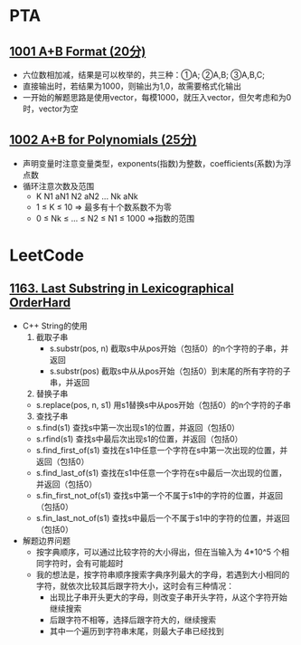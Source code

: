 # PTA
## [1001 A+B Format ](https://pintia.cn/problem-sets/994805342720868352/problems/994805528788582400)[(20分)](https://github.com/Mifan-rabbit/PTA/blob/master/1001%20A%2BB%20Format%20(20%E5%88%86).md)
- 六位数相加减，结果是可以枚举的，共三种：①A; ②A,B; ③A,B,C;
- 直接输出时，若结果为1000，则输出为1,0，故需要格式化输出
- 一开始的解题思路是使用vector，每模1000，就压入vector，但欠考虑和为0时，vector为空

## [1002 A+B for Polynomials ](https://pintia.cn/problem-sets/994805342720868352/problems/994805526272000000)[(25分)]()
- 声明变量时注意变量类型，exponents(指数)为整数，coefficients(系数)为浮点数
- 循环注意次数及范围
  - K  N1  aN1  N2  aN2  ...  Nk  aNk 
  - 1 ≤ K ≤ 10 => 最多有十个数系数不为零
  - 0 ≤ Nk ≤ ... ≤ N2 ≤ N1 ≤ 1000 =>指数的范围

# LeetCode
## [1163. Last Substring in Lexicographical OrderHard](https://leetcode.com/problems/last-substring-in-lexicographical-order/)
- C++ String的使用 
  1. 截取子串
      - s.substr(pos, n)    截取s中从pos开始（包括0）的n个字符的子串，并返回
      - s.substr(pos)       截取s中从从pos开始（包括0）到末尾的所有字符的子串，并返回
  2. 替换子串
    - s.replace(pos, n, s1)    用s1替换s中从pos开始（包括0）的n个字符的子串
  3. 查找子串
    - s.find(s1)         查找s中第一次出现s1的位置，并返回（包括0）
    - s.rfind(s1)        查找s中最后次出现s1的位置，并返回（包括0）
    - s.find_first_of(s1)       查找在s1中任意一个字符在s中第一次出现的位置，并返回（包括0）
    - s.find_last_of(s1)       查找在s1中任意一个字符在s中最后一次出现的位置，并返回（包括0）
    - s.fin_first_not_of(s1)         查找s中第一个不属于s1中的字符的位置，并返回（包括0）
    - s.fin_last_not_of(s1)         查找s中最后一个不属于s1中的字符的位置，并返回（包括0）
- 解题边界问题
    - 按字典顺序，可以通过比较字符的大小得出，但在当输入为 4\*10^5 个相同字符时，会有可能超时
    - 我的想法是，按字符串顺序搜索字典序列最大的字母，若遇到大小相同的字符，就依次比较其后跟字符大小，这时会有三种情况：
      - 出现比子串开头更大的字母，则改变子串开头字符，从这个字符开始继续搜索
      - 后跟字符不相等，选择后跟字符大的，继续搜索
      - 其中一个遍历到字符串末尾，则最大子串已经找到
